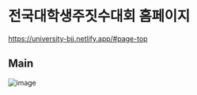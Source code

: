 # 전국대학생주짓수대회 홈페이지
https://university-bjj.netlify.app/#page-top

## Main
![image](https://github.com/user-attachments/assets/924eb164-b7ce-472c-bea7-c2fe699c7ab6)


